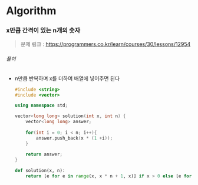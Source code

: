 # Algorithm

### x만큼 간격이 있는 n개의 숫자

> 문제 링크 : https://programmers.co.kr/learn/courses/30/lessons/12954



###### 풀이

* n만큼 반복하며 x를 더하여 배열에 넣어주면 된다

  ```c++
  #include <string>
  #include <vector>
  
  using namespace std;
  
  vector<long long> solution(int x, int n) {
      vector<long long> answer;
      
      for(int i = 0; i < n; i++){
          answer.push_back(x * (1 +i));
      }
      
      return answer;
  }
  ```

  
  
  ```python
  def solution(x, n):
      return [e for e in range(x, x * n + 1, x)] if x > 0 else [e for e in range(x, x * n - 1, x)] if x != 0 else [0 for e in range(0, n)]
  ```
  
  